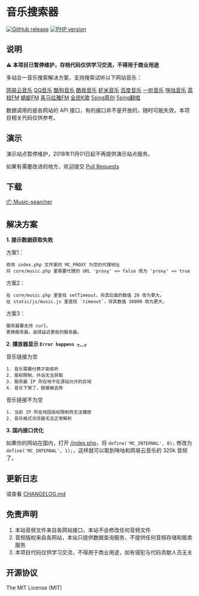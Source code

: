 # 音乐搜索器

[![GitHub release](https://img.shields.io/github/release/maicong/music.svg?style=flat-square)](https://github.com/Sunny-HuCunsong/Music-searcher)
[![PHP version](https://img.shields.io/badge/php-%3E%205.4-orange.svg)](https://www.php.net/)

## 说明

**⚠️ 本项目已暂停维护，存档代码仅供学习交流，不得用于商业用途**

多站合一音乐搜索解决方案，支持搜索试听以下网站音乐：

[网易云音乐](http://music.163.com) [QQ音乐](http://y.qq.com) [酷狗音乐](http://www.kugou.com) [酷我音乐](http://www.kuwo.cn) [虾米音乐](http://www.xiami.com) [百度音乐](http://music.baidu.com) [一听音乐](http://www.1ting.com) [咪咕音乐](http://music.migu.cn) [荔枝FM](http://www.lizhi.fm) [蜻蜓FM](http://www.qingting.fm) [喜马拉雅FM](http://www.ximalaya.com) [全民K歌](http://kg.qq.com) [5sing原创](http://5sing.kugou.com/yc) [5sing翻唱](http://5sing.kugou.com/fc)

数据调用的是各网站的 API 接口，有的接口并不是开放的，随时可能失效，本项目相关代码仅供参考。

## 演示

演示站点暂停维护，2018年11月01日起不再提供演示站点服务。

如果有需要改进的地方，欢迎提交 [Pull Requests](https://github.com/Sunny-HuCunsong/Music-searcher/pulls)

## 下载

[📦 Music-searcher](https://github.com/Sunny-HuCunsong/Music-searcher)

## 解决方案

**1. 提示数据获取失败**

方案1：

```
修改 index.php 文件里的 MC_PROXY 为您的代理地址
将 core/music.php 里需要代理的 URL 'proxy' => false 改为 'proxy' => true
```

方案2：

```
在 core/music.php 里查找 setTimeout，将其后面的数值 20 改为更大。
在 static/js/music.js 里查找 `timeout`，将其数值 30000 改为更大。
```

方案3：

```
服务器要支持 curl。
更换服务器，选择延迟更低的服务器。
```

**2. 播放器显示 `Error happens ╥﹏╥`**

音乐链接为空

```
1. 音乐需要付费才能收听
2. 版权限制，外站无法获取
3. 服务器 IP 所在地不在源站允许的区域
4. 音乐下架了，链接被去除
```

音乐链接不为空

```
1. 当前 IP 所在地因版权限制而无法播放
2. 音乐格式浏览器无法正常解析
```

**3. 国内接口优化**

如果你的网站在国内，打开 [/index.php](index.php)，将 `define('MC_INTERNAL', 0);` 修改为 `define('MC_INTERNAL', 1);`，这样就可以取到咪咕和网易云音乐的 320k 音频了。

## 更新日志

请查看 [CHANGELOG.md](CHANGELOG.md)

## 免责声明

1. 本站音频文件来自各网站接口，本站不会修改任何音频文件
2. 音频版权来自各网站，本站只提供数据查询服务，不提供任何音频存储和贩卖服务
3. 本项目代码仅供学习交流，不得用于商业用途，如有侵犯与代码贡献人员无关

## 开源协议

The MIT License (MIT)
